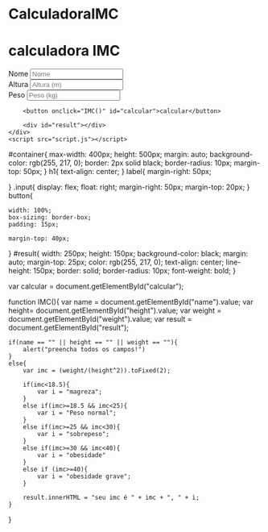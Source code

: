 # CalculadoraIMC
<!--HTML-->
<!DOCTYPE html>
<html lang="en">
<head>
    <meta charset="UTF-8">
    <meta http-equiv="X-UA-Compatible" content="IE=edge">
    <meta name="viewport" content="width=device-width, initial-scale=1.0">
    <title>Calculadora de IMC</title>
    <link rel="stylesheet" href="style.css">
</head>
<body>
    <div id="container">
        <h1>calculadora IMC</h1>
        <div class="input">
            <label>Nome</label>
            <input id="name" type="text" placeholder="Nome">
        </div>
        <div class="input">
            <label>Altura</label>
            <input id="height" type="number" placeholder="Altura (m)">
        </div>
        <div class="input">
            <label>Peso</label>
            <input id="weight" type="number" placeholder="Peso (kg)">
        </div>
        
        <button onclick="IMC()" id="calcular">calcular</button>
        
        <div id="result"></div>
    </div>
    <script src="script.js"></script>
</body>
</html>

<!--CSS-->

#container{
    max-width: 400px;
    height: 500px;
    margin: auto;
    background-color: rgb(255, 217, 0);
    border: 2px solid black;
    border-radius: 10px;
    margin-top: 50px;
}
h1{
    text-align: center;
}
label{
    margin-right: 50px;
    
}
.input{
    display: flex;
    float: right;
    margin-right: 50px;
    margin-top: 20px;
}
button{
    
    width: 100%;
    box-sizing: border-box;
    padding: 15px;
    
    margin-top: 40px;
}
#result{
    width: 250px;
    height: 150px;
    background-color: black;
    margin: auto;
    margin-top: 25px;
    color: rgb(255, 217, 0);
    text-align: center;
    line-height: 150px;
    border: solid;
    border-radius: 10px;
    font-weight: bold;
}

<!--JavaScript-->



var calcular = document.getElementById("calcular");


function IMC(){
    var name = document.getElementById("name").value;
    var height= document.getElementById("height").value;
    var weight = document.getElementById("weight").value;
    var result = document.getElementById("result");

    if(name == "" || height == "" || weight == ""){
        alert("preencha todos os campos!")
    }
    else{
        var imc = (weight/(height^2)).toFixed(2);
        
        if(imc<18.5){
            var i = "magreza";
        }
        else if(imc>=18.5 && imc<25){
            var i = "Peso normal";
        }
        else if(imc>=25 && imc<30){
            var i = "sobrepeso";
        }
        else if(imc>=30 && imc<40){
            var i = "obesidade"
        }
        else if (imc>=40){
            var i = "obesidade grave";
        }

        result.innerHTML = "seu imc é " + imc + ", " + i;    
    }
    
}
